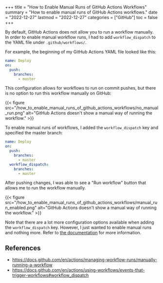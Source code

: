 +++
title = "How to Enable Manual Runs of GitHub Actions Workflows"
summary = "How to enable manual runs of GitHub Actions workflows."
date = "2022-12-27"
lastmod = "2022-12-27"
categories = ["GitHub"]
toc = false
+++

By default, GitHub Actions does not allow you to run a workflow manually. In order to enable manual workflow runs, I had to add `workflow_dispatch` to the YAML file under `.github/workflows/`.

For example, the beginning of my GitHub Actions YAML file looked like this:


```yaml
name: Deploy
on:
  push:
    branches: 
      - master
```

This configuration allows for workflows to run on commit pushes, but there is no option to run this workflow manually on GitHub:

{{< figure src="/how_to_enable_manual_runs_of_github_actions_workflows/no_manual_run.png" alt="GitHub Actions doesn't show a manual way of running the workflow." >}}

To enable manual runs of workflows, I added the `workflow_dispatch` key and specified the master branch:

```yaml
name: Deploy
on:
  push:
    branches: 
      - master
  workflow_dispatch:
    branches:
      - master
```

After pushing changes, I was able to see a "Run workflow" button that allows me to run the workflow manually.

{{< figure src="/how_to_enable_manual_runs_of_github_actions_workflows/manual_run_enabled.png" alt="GitHub Actions doesn't show a manual way of running the workflow." >}}

Note that there are a lot more configuration options available when adding the `workflow_dispatch` key. However, I just wanted to enable manual runs and nothing more. Refer to [the documentation](https://docs.github.com/en/actions/using-workflows/events-that-trigger-workflows#workflow_dispatch) for more information.

## References

- https://docs.github.com/en/actions/managing-workflow-runs/manually-running-a-workflow
- https://docs.github.com/en/actions/using-workflows/events-that-trigger-workflows#workflow_dispatch